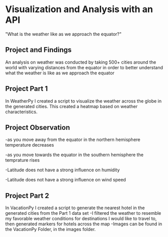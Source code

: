 # Visualization and Analysis with an API
"What is the weather like as we approach the equator?"

## Project and Findings
An analysis on weather was conducted by taking 500+ cities around the world with varying distances from the equator in order to better understand what the weather is like as we approach the equator 

## Project Part 1
In WeatherPy I created a script to visualize the weather across the globe in the generated cities. This created a heatmap based on weather characteristics. 

## Project Observation 
-as you move away from the equator in the northern hemisphere temperature decreases 

-as you move towards the equator in the southern hemisphere the temprature rises

-Latitude does not have a strong influence on humidity 

-Latitude does not have a strong influence on wind speed

## Project Part 2
In VacationPy I created a script to generate the nearest hotel in the generated cities from the Part 1 data set
-I filtered the weather to resemble my favorable weather conditions for destinations I would like to travel to, then generated markers for hotels across the map
-Images can be found in the VacationPy Folder, in the images folder.
